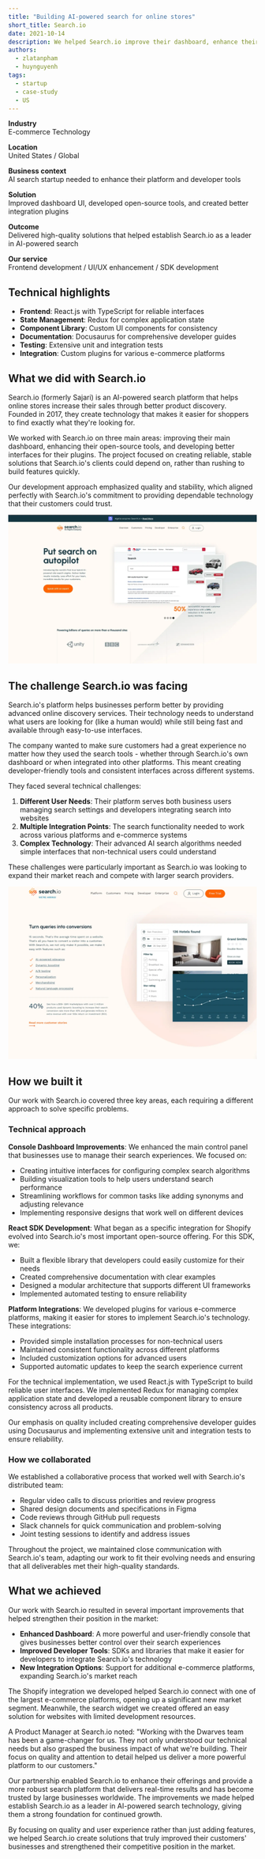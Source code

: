 ```yaml
---
title: "Building AI-powered search for online stores"
short_title: Search.io
date: 2021-10-14
description: We helped Search.io improve their dashboard, enhance their open-source tools, and create better interfaces for their plugins, helping online stores boost sales with smarter search.
authors:
  - zlatanpham
  - huynguyenh
tags:
  - startup
  - case-study
  - US
---
```


**Industry**\
E-commerce Technology

**Location**\
United States / Global

**Business context**\
AI search startup needed to enhance their platform and developer tools

**Solution**\
Improved dashboard UI, developed open-source tools, and created better integration plugins

**Outcome**\
Delivered high-quality solutions that helped establish Search.io as a leader in AI-powered search

**Our service**\
Frontend development / UI/UX enhancement / SDK development

## Technical highlights

- **Frontend**: React.js with TypeScript for reliable interfaces
- **State Management**: Redux for complex application state
- **Component Library**: Custom UI components for consistency
- **Documentation**: Docusaurus for comprehensive developer guides
- **Testing**: Extensive unit and integration tests
- **Integration**: Custom plugins for various e-commerce platforms

## What we did with Search.io

Search.io (formerly Sajari) is an AI-powered search platform that helps online stores increase their sales through better product discovery. Founded in 2017, they create technology that makes it easier for shoppers to find exactly what they're looking for.

We worked with Search.io on three main areas: improving their main dashboard, enhancing their open-source tools, and developing better interfaces for their plugins. The project focused on creating reliable, stable solutions that Search.io's clients could depend on, rather than rushing to build features quickly.

Our development approach emphasized quality and stability, which aligned perfectly with Search.io's commitment to providing dependable technology that their customers could trust.

![Search.io platform dashboard showing the AI-powered search controls](assets/searchio-main.webp)

## The challenge Search.io was facing

Search.io's platform helps businesses perform better by providing advanced online discovery services. Their technology needs to understand what users are looking for (like a human would) while still being fast and available through easy-to-use interfaces.

The company wanted to make sure customers had a great experience no matter how they used the search tools - whether through Search.io's own dashboard or when integrated into other platforms. This meant creating developer-friendly tools and consistent interfaces across different systems.

They faced several technical challenges:

1. **Different User Needs**: Their platform serves both business users managing search settings and developers integrating search into websites
2. **Multiple Integration Points**: The search functionality needed to work across various platforms and e-commerce systems
3. **Complex Technology**: Their advanced AI search algorithms needed simple interfaces that non-technical users could understand

These challenges were particularly important as Search.io was looking to expand their market reach and compete with larger search providers.

![Search.io's technical platform architecture diagram](assets/searchio-context.webp)

## How we built it

Our work with Search.io covered three key areas, each requiring a different approach to solve specific problems.

### Technical approach

**Console Dashboard Improvements**: We enhanced the main control panel that businesses use to manage their search experiences. We focused on:

- Creating intuitive interfaces for configuring complex search algorithms
- Building visualization tools to help users understand search performance
- Streamlining workflows for common tasks like adding synonyms and adjusting relevance
- Implementing responsive designs that work well on different devices

**React SDK Development**: What began as a specific integration for Shopify evolved into Search.io's most important open-source offering. For this SDK, we:

- Built a flexible library that developers could easily customize for their needs
- Created comprehensive documentation with clear examples
- Designed a modular architecture that supports different UI frameworks
- Implemented automated testing to ensure reliability

**Platform Integrations**: We developed plugins for various e-commerce platforms, making it easier for stores to implement Search.io's technology. These integrations:

- Provided simple installation processes for non-technical users
- Maintained consistent functionality across different platforms
- Included customization options for advanced users
- Supported automatic updates to keep the search experience current

For the technical implementation, we used React.js with TypeScript to build reliable user interfaces. We implemented Redux for managing complex application state and developed a reusable component library to ensure consistency across all products.

Our emphasis on quality included creating comprehensive developer guides using Docusaurus and implementing extensive unit and integration tests to ensure reliability.

### How we collaborated

We established a collaborative process that worked well with Search.io's distributed team:

- Regular video calls to discuss priorities and review progress
- Shared design documents and specifications in Figma
- Code reviews through GitHub pull requests
- Slack channels for quick communication and problem-solving
- Joint testing sessions to identify and address issues

Throughout the project, we maintained close communication with Search.io's team, adapting our work to fit their evolving needs and ensuring that all deliverables met their high-quality standards.

## What we achieved

Our work with Search.io resulted in several important improvements that helped strengthen their position in the market:

- **Enhanced Dashboard**: A more powerful and user-friendly console that gives businesses better control over their search experiences
- **Improved Developer Tools**: SDKs and libraries that make it easier for developers to integrate Search.io's technology
- **New Integration Options**: Support for additional e-commerce platforms, expanding Search.io's market reach

The Shopify integration we developed helped Search.io connect with one of the largest e-commerce platforms, opening up a significant new market segment. Meanwhile, the search widget we created offered an easy solution for websites with limited development resources.

A Product Manager at Search.io noted: "Working with the Dwarves team has been a game-changer for us. They not only understood our technical needs but also grasped the business impact of what we're building. Their focus on quality and attention to detail helped us deliver a more powerful platform to our customers."

Our partnership enabled Search.io to enhance their offerings and provide a more robust search platform that delivers real-time results and has become trusted by large businesses worldwide. The improvements we made helped establish Search.io as a leader in AI-powered search technology, giving them a strong foundation for continued growth.

By focusing on quality and user experience rather than just adding features, we helped Search.io create solutions that truly improved their customers' businesses and strengthened their competitive position in the market.
